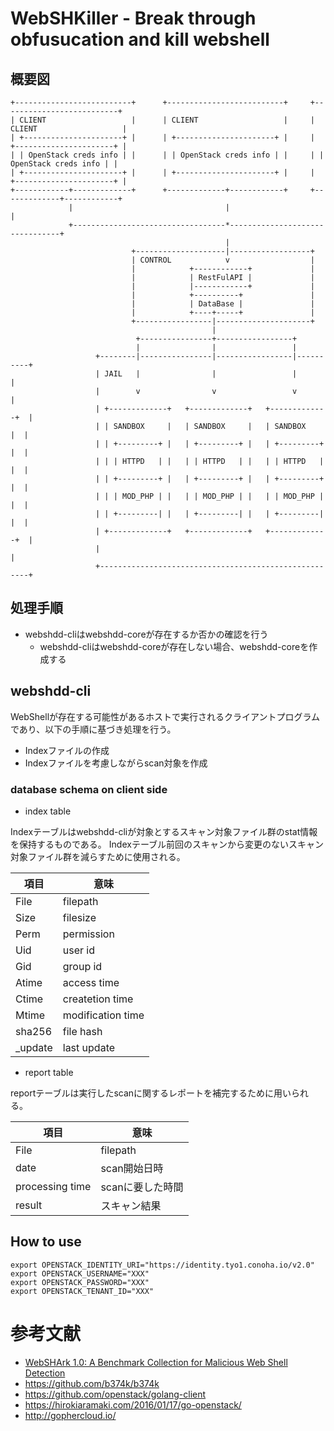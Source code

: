 # WebSHKiller - Break through obfusucation and kill webshell

## 概要図

```
+--------------------------+      +--------------------------+     +--------------------------+     
| CLIENT                   |      | CLIENT                   |     | CLIENT                   |
| +----------------------+ |      | +----------------------+ |     | +----------------------+ |
| | OpenStack creds info | |      | | OpenStack creds info | |     | | OpenStack creds info | |
| +----------------------+ |      | +----------------------+ |     | +----------------------+ |
+------------+-------------+      +-------------+------------+     +-------------+------------+
             |                                  |                                |
             +----------------------------------*--------------------------------+
                                                |
                           +--------------------|------------------+
                           | CONTROL            v                  |
                           |            +------------+             |
                           |            | RestFulAPI |             |
                           |            |------------+             |
                           |            +----------+               |
                           |            | DataBase |               |
                           |            +----+-----+               |
                           +-----------------|---------------------+
                                             |
                            +----------------+-----------------+
                            |                |                 |
                   +--------|----------------|-----------------|----------+
                   | JAIL   |                |                 |          |
                   |        v                v                 v          |
                   | +-------------+   +-------------+   +-------------+  |
                   | | SANDBOX     |   | SANDBOX     |   | SANDBOX     |  |
                   | | +---------+ |   | +---------+ |   | +---------+ |  |
                   | | | HTTPD   | |   | | HTTPD   | |   | | HTTPD   | |  |
                   | | +---------+ |   | +---------+ |   | +---------+ |  |
                   | | | MOD_PHP | |   | | MOD_PHP | |   | | MOD_PHP | |  |
                   | | +---------| |   | +---------| |   | +---------| |  |
                   | +-------------+   +-------------+   +-------------+  |
                   |                                                      |
                   +------------------------------------------------------+
```

## 処理手順

 * webshdd-cliはwebshdd-coreが存在するか否かの確認を行う
   * webshdd-cliはwebshdd-coreが存在しない場合、webshdd-coreを作成する

## webshdd-cli

WebShellが存在する可能性があるホストで実行されるクライアントプログラムであり、以下の手順に基づき処理を行う。

 * Indexファイルの作成
 * Indexファイルを考慮しながらscan対象を作成

### database schema on client side

 * index table

Indexテーブルはwebshdd-cliが対象とするスキャン対象ファイル群のstat情報を保持するものである。
Indexテーブル前回のスキャンから変更のないスキャン対象ファイル群を減らすために使用される。

| 項目 | 意味 | 
|------|------|
|File  | filepath |
|Size  | filesize | 
|Perm  | permission | 
|Uid   | user id |
|Gid   | group id |
|Atime | access time |
|Ctime | createtion time|
|Mtime | modification time |
|sha256 | file hash |
|_update| last update |

 * report table

reportテーブルは実行したscanに関するレポートを補完するために用いられる。

| 項目 | 意味 | 
|------|------|
|File  | filepath |
|date | scan開始日時 |
|processing time|scanに要した時間|
|result| スキャン結果 |

## How to use

```
export OPENSTACK_IDENTITY_URI="https://identity.tyo1.conoha.io/v2.0"
export OPENSTACK_USERNAME="XXX"
export OPENSTACK_PASSWORD="XXX"
export OPENSTACK_TENANT_ID="XXX"
```

# 参考文献

 * [WebSHArk 1.0: A Benchmark Collection for Malicious Web Shell Detection](https://pdfs.semanticscholar.org/d2de/06d1e4e07890c9b27bdb4baa07c1922b3c16.pdf)
 * https://github.com/b374k/b374k
 * https://github.com/openstack/golang-client
 * https://hirokiaramaki.com/2016/01/17/go-openstack/
 * http://gophercloud.io/

